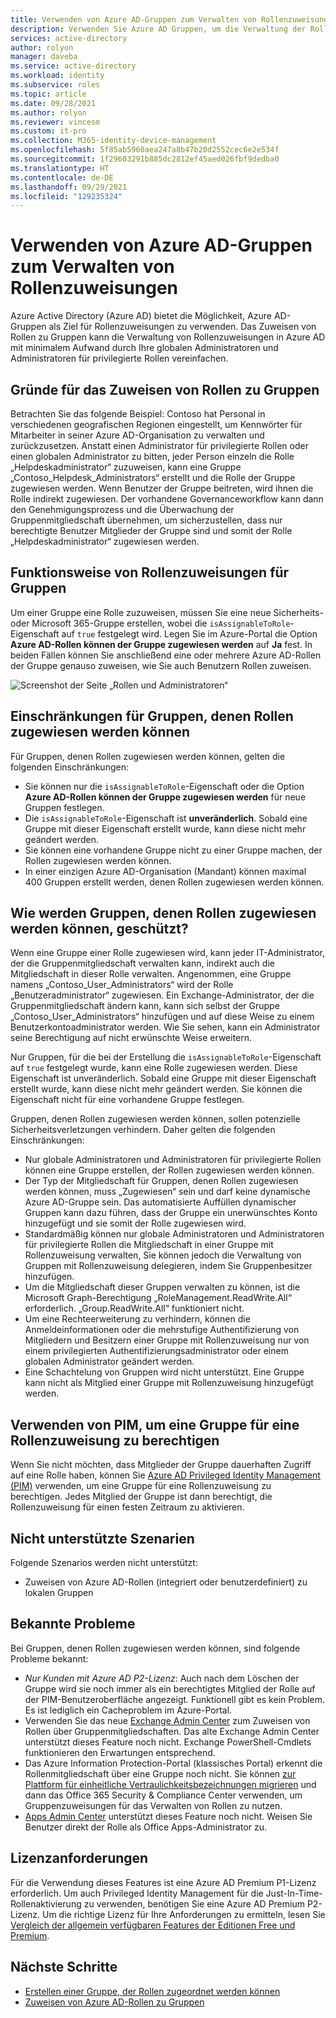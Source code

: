 ```yaml
---
title: Verwenden von Azure AD-Gruppen zum Verwalten von Rollenzuweisungen – Azure Active Directory
description: Verwenden Sie Azure AD Gruppen, um die Verwaltung der Rollenzuweisung in Azure Active Directory zu vereinfachen.
services: active-directory
author: rolyon
manager: daveba
ms.service: active-directory
ms.workload: identity
ms.subservice: roles
ms.topic: article
ms.date: 09/28/2021
ms.author: rolyon
ms.reviewer: vincesm
ms.custom: it-pro
ms.collection: M365-identity-device-management
ms.openlocfilehash: 5f85ab5960aea247a8b47b20d2552cec6e2e534f
ms.sourcegitcommit: 1f29603291b885dc2812ef45aed026fbf9dedba0
ms.translationtype: HT
ms.contentlocale: de-DE
ms.lasthandoff: 09/29/2021
ms.locfileid: "129235324"
---
```

# <a name="use-azure-ad-groups-to-manage-role-assignments"></a>Verwenden von Azure AD-Gruppen zum Verwalten von Rollenzuweisungen

Azure Active Directory (Azure AD) bietet die Möglichkeit, Azure AD-Gruppen als Ziel für Rollenzuweisungen zu verwenden. Das Zuweisen von Rollen zu Gruppen kann die Verwaltung von Rollenzuweisungen in Azure AD mit minimalem Aufwand durch Ihre globalen Administratoren und Administratoren für privilegierte Rollen vereinfachen.

## <a name="why-assign-roles-to-groups"></a>Gründe für das Zuweisen von Rollen zu Gruppen

Betrachten Sie das folgende Beispiel: Contoso hat Personal in verschiedenen geografischen Regionen eingestellt, um Kennwörter für Mitarbeiter in seiner Azure AD-Organisation zu verwalten und zurückzusetzen. Anstatt einen Administrator für privilegierte Rollen oder einen globalen Administrator zu bitten, jeder Person einzeln die Rolle „Helpdeskadministrator“ zuzuweisen, kann eine Gruppe „Contoso_Helpdesk_Administrators“ erstellt und die Rolle der Gruppe zugewiesen werden. Wenn Benutzer der Gruppe beitreten, wird ihnen die Rolle indirekt zugewiesen. Der vorhandene Governanceworkflow kann dann den Genehmigungsprozess und die Überwachung der Gruppenmitgliedschaft übernehmen, um sicherzustellen, dass nur berechtigte Benutzer Mitglieder der Gruppe sind und somit der Rolle „Helpdeskadministrator“ zugewiesen werden.

## <a name="how-role-assignments-to-groups-work"></a>Funktionsweise von Rollenzuweisungen für Gruppen

Um einer Gruppe eine Rolle zuzuweisen, müssen Sie eine neue Sicherheits- oder Microsoft 365-Gruppe erstellen, wobei die `isAssignableToRole`-Eigenschaft auf `true` festgelegt wird. Legen Sie im Azure-Portal die Option **Azure AD-Rollen können der Gruppe zugewiesen werden** auf **Ja** fest. In beiden Fällen können Sie anschließend eine oder mehrere Azure AD-Rollen der Gruppe genauso zuweisen, wie Sie auch Benutzern Rollen zuweisen.

![Screenshot der Seite „Rollen und Administratoren“](./media/groups-concept/role-assignable-group.png)

## <a name="restrictions-for-role-assignable-groups"></a>Einschränkungen für Gruppen, denen Rollen zugewiesen werden können

Für Gruppen, denen Rollen zugewiesen werden können, gelten die folgenden Einschränkungen:

- Sie können nur die `isAssignableToRole`-Eigenschaft oder die Option **Azure AD-Rollen können der Gruppe zugewiesen werden** für neue Gruppen festlegen.
- Die `isAssignableToRole`-Eigenschaft ist **unveränderlich**. Sobald eine Gruppe mit dieser Eigenschaft erstellt wurde, kann diese nicht mehr geändert werden.
- Sie können eine vorhandene Gruppe nicht zu einer Gruppe machen, der Rollen zugewiesen werden können.
- In einer einzigen Azure AD-Organisation (Mandant) können maximal 400 Gruppen erstellt werden, denen Rollen zugewiesen werden können.

## <a name="how-are-role-assignable-groups-protected"></a>Wie werden Gruppen, denen Rollen zugewiesen werden können, geschützt?

Wenn eine Gruppe einer Rolle zugewiesen wird, kann jeder IT-Administrator, der die Gruppenmitgliedschaft verwalten kann, indirekt auch die Mitgliedschaft in dieser Rolle verwalten. Angenommen, eine Gruppe namens „Contoso_User_Administrators“ wird der Rolle „Benutzeradministrator“ zugewiesen. Ein Exchange-Administrator, der die Gruppenmitgliedschaft ändern kann, kann sich selbst der Gruppe „Contoso_User_Administrators“ hinzufügen und auf diese Weise zu einem Benutzerkontoadministrator werden. Wie Sie sehen, kann ein Administrator seine Berechtigung auf nicht erwünschte Weise erweitern.

Nur Gruppen, für die bei der Erstellung die `isAssignableToRole`-Eigenschaft auf `true` festgelegt wurde, kann eine Rolle zugewiesen werden. Diese Eigenschaft ist unveränderlich. Sobald eine Gruppe mit dieser Eigenschaft erstellt wurde, kann diese nicht mehr geändert werden. Sie können die Eigenschaft nicht für eine vorhandene Gruppe festlegen.

Gruppen, denen Rollen zugewiesen werden können, sollen potenzielle Sicherheitsverletzungen verhindern. Daher gelten die folgenden Einschränkungen:

- Nur globale Administratoren und Administratoren für privilegierte Rollen können eine Gruppe erstellen, der Rollen zugewiesen werden können.
- Der Typ der Mitgliedschaft für Gruppen, denen Rollen zugewiesen werden können, muss „Zugewiesen“ sein und darf keine dynamische Azure AD-Gruppe sein. Das automatisierte Auffüllen dynamischer Gruppen kann dazu führen, dass der Gruppe ein unerwünschtes Konto hinzugefügt und sie somit der Rolle zugewiesen wird.
- Standardmäßig können nur globale Administratoren und Administratoren für privilegierte Rollen die Mitgliedschaft in einer Gruppe mit Rollenzuweisung verwalten, Sie können jedoch die Verwaltung von Gruppen mit Rollenzuweisung delegieren, indem Sie Gruppenbesitzer hinzufügen.
- Um die Mitgliedschaft dieser Gruppen verwalten zu können, ist die Microsoft Graph-Berechtigung „RoleManagement.ReadWrite.All“ erforderlich. „Group.ReadWrite.All“ funktioniert nicht.
- Um eine Rechteerweiterung zu verhindern, können die Anmeldeinformationen oder die mehrstufige Authentifizierung von Mitgliedern und Besitzern einer Gruppe mit Rollenzuweisung nur von einem privilegierten Authentifizierungsadministrator oder einem globalen Administrator geändert werden.
- Eine Schachtelung von Gruppen wird nicht unterstützt. Eine Gruppe kann nicht als Mitglied einer Gruppe mit Rollenzuweisung hinzugefügt werden.

## <a name="use-pim-to-make-a-group-eligible-for-a-role-assignment"></a>Verwenden von PIM, um eine Gruppe für eine Rollenzuweisung zu berechtigen

Wenn Sie nicht möchten, dass Mitglieder der Gruppe dauerhaften Zugriff auf eine Rolle haben, können Sie [Azure AD Privileged Identity Management (PIM)](../privileged-identity-management/pim-configure.md) verwenden, um eine Gruppe für eine Rollenzuweisung zu berechtigen. Jedes Mitglied der Gruppe ist dann berechtigt, die Rollenzuweisung für einen festen Zeitraum zu aktivieren.

## <a name="scenarios-not-supported"></a>Nicht unterstützte Szenarien

Folgende Szenarios werden nicht unterstützt:  

- Zuweisen von Azure AD-Rollen (integriert oder benutzerdefiniert) zu lokalen Gruppen

## <a name="known-issues"></a>Bekannte Probleme

Bei Gruppen, denen Rollen zugewiesen werden können, sind folgende Probleme bekannt:

- *Nur Kunden mit Azure AD P2-Lizenz*: Auch nach dem Löschen der Gruppe wird sie noch immer als ein berechtigtes Mitglied der Rolle auf der PIM-Benutzeroberfläche angezeigt. Funktionell gibt es kein Problem. Es ist lediglich ein Cacheproblem im Azure-Portal.  
- Verwenden Sie das neue [Exchange Admin Center](https://admin.exchange.microsoft.com/) zum Zuweisen von Rollen über Gruppenmitgliedschaften. Das alte Exchange Admin Center unterstützt dieses Feature noch nicht. Exchange PowerShell-Cmdlets funktionieren den Erwartungen entsprechend.
- Das Azure Information Protection-Portal (klassisches Portal) erkennt die Rollenmitgliedschaft über eine Gruppe noch nicht. Sie können [zur Plattform für einheitliche Vertraulichkeitsbezeichnungen migrieren](/azure/information-protection/configure-policy-migrate-labels) und dann das Office 365 Security & Compliance Center verwenden, um Gruppenzuweisungen für das Verwalten von Rollen zu nutzen.
- [Apps Admin Center](https://config.office.com/) unterstützt dieses Feature noch nicht. Weisen Sie Benutzer direkt der Rolle als Office Apps-Administrator zu.

## <a name="license-requirements"></a>Lizenzanforderungen

Für die Verwendung dieses Features ist eine Azure AD Premium P1-Lizenz erforderlich. Um auch Privileged Identity Management für die Just-In-Time-Rollenaktivierung zu verwenden, benötigen Sie eine Azure AD Premium P2-Lizenz. Um die richtige Lizenz für Ihre Anforderungen zu ermitteln, lesen Sie [Vergleich der allgemein verfügbaren Features der Editionen Free und Premium](https://www.microsoft.com/security/business/identity-access-management/azure-ad-pricing).

## <a name="next-steps"></a>Nächste Schritte

- [Erstellen einer Gruppe, der Rollen zugeordnet werden können](groups-create-eligible.md)
- [Zuweisen von Azure AD-Rollen zu Gruppen](groups-assign-role.md)

